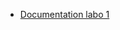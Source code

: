 - [Documentation labo 1](https://github.com/Karitchi/administration-des-reseaux/wiki/Documentation-labo-1)
